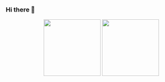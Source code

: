 ### Hi there 👋

<!--
**Gizmo2093/Gizmo2093** is a ✨ _special_ ✨ repository because its `README.md` (this file) appears on your GitHub profile.

Here are some ideas to get you started:

- 🔭 I’m currently working on ...
- 🌱 I’m currently learning ...
- 👯 I’m looking to collaborate on ...
- 🤔 I’m looking for help with ...
- 💬 Ask me about ...
- 📫 How to reach me: ...
- 😄 Pronouns: ...
- ⚡ Fun fact: ...
-->

<p align='center'>
   <a href="https://github-readme-stats.vercel.app/api?username=Gizmo2093&show_icons=true&count_private=true">
       <img height=150 src="https://github-readme-stats.vercel.app/api?username=Gizmo2093&show_icons=true&count_private=true"/></a>
   <a href="https://github.com/Gizmo2093/github-readme-stats">
       <img height=150 src="https://github-readme-stats.vercel.app/api/top-langs/?username=Gizmo2093&layout=compact"/></a>
</p>

